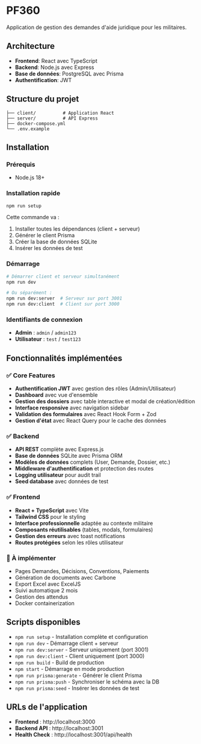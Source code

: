 # PF360

Application de gestion des demandes d'aide juridique pour les militaires.

## Architecture

- **Frontend**: React avec TypeScript
- **Backend**: Node.js avec Express
- **Base de données**: PostgreSQL avec Prisma
- **Authentification**: JWT

## Structure du projet

```
├── client/          # Application React
├── server/          # API Express
├── docker-compose.yml
└── .env.example
```

## Installation

### Prérequis
- Node.js 18+

### Installation rapide
```bash
npm run setup
```

Cette commande va :
1. Installer toutes les dépendances (client + serveur)
2. Générer le client Prisma
3. Créer la base de données SQLite
4. Insérer les données de test

### Démarrage
```bash
# Démarrer client et serveur simultanément
npm run dev

# Ou séparément :
npm run dev:server  # Serveur sur port 3001
npm run dev:client  # Client sur port 3000
```

### Identifiants de connexion
- **Admin** : `admin` / `admin123`
- **Utilisateur** : `test` / `test123`

## Fonctionnalités implémentées

### ✅ Core Features
- **Authentification JWT** avec gestion des rôles (Admin/Utilisateur)
- **Dashboard** avec vue d'ensemble
- **Gestion des dossiers** avec table interactive et modal de création/édition
- **Interface responsive** avec navigation sidebar
- **Validation des formulaires** avec React Hook Form + Zod
- **Gestion d'état** avec React Query pour le cache des données

### ✅ Backend
- **API REST** complète avec Express.js
- **Base de données** SQLite avec Prisma ORM
- **Modèles de données** complets (User, Demande, Dossier, etc.)
- **Middleware d'authentification** et protection des routes
- **Logging utilisateur** pour audit trail
- **Seed database** avec données de test

### ✅ Frontend
- **React + TypeScript** avec Vite
- **Tailwind CSS** pour le styling
- **Interface professionnelle** adaptée au contexte militaire
- **Composants réutilisables** (tables, modals, formulaires)
- **Gestion des erreurs** avec toast notifications
- **Routes protégées** selon les rôles utilisateur

### 🚧 À implémenter
- Pages Demandes, Décisions, Conventions, Paiements
- Génération de documents avec Carbone
- Export Excel avec ExcelJS
- Suivi automatique 2 mois
- Gestion des attendus
- Docker containerization

## Scripts disponibles

- `npm run setup` - Installation complète et configuration
- `npm run dev` - Démarrage client + serveur
- `npm run dev:server` - Serveur uniquement (port 3001)
- `npm run dev:client` - Client uniquement (port 3000)
- `npm run build` - Build de production
- `npm start` - Démarrage en mode production
- `npm run prisma:generate` - Générer le client Prisma
- `npm run prisma:push` - Synchroniser le schéma avec la DB
- `npm run prisma:seed` - Insérer les données de test

## URLs de l'application

- **Frontend** : http://localhost:3000
- **Backend API** : http://localhost:3001
- **Health Check** : http://localhost:3001/api/health
